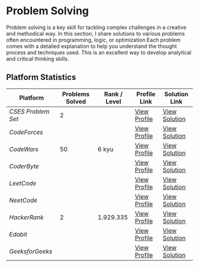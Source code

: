 # Problem Solving

Problem solving is a key skill for tackling complex challenges in a creative and methodical way.  In this section, I share solutions to various problems often encountered in programming, logic, or optimization.Each problem comes with a detailed explanation to help you understand the thought process and techniques used.  This is an excellent way to develop analytical and critical thinking skills.


## Platform Statistics

| Platform           | Problems Solved   | Rank / Level | Profile Link                                                      | Solution Link                     |
|--------------------|-------------------|--------------|-------------------------------------------------------------------|-----------------------------------|
| *CSES Problem Set* |        2          |              | [View Profile](https://cses.fi/user/300386)                       | [View Solution](CSES-Problem-Set) |
| *CodeForces*       |                   |              | [View Profile](https://codeforces.com/profile/sidi_maadh)         | [View Solution](CodeForces)       |
| *CodeWars*         |       50          |    6 kyu     | [View Profile](https://www.codewars.com/users/sidi_maadh)         | [View Solution](CodeWars)         |
| *CoderByte*        |                   |              | [View Profile](https://coderbyte.com/profile/SidiMaadh)           | [View Solution](CoderByte)        |
| *LeetCode*         |                   |              | [View Profile](https://leetcode.com/u/sidi_maadh/)                | [View Solution](LeetCode)         |
| *NeetCode*         |                   |              | [View Profile](https://neetcode.io/)                              | [View Solution](NeetCode)         |
| *HackerRank*       |        2          |  1.929.335   | [View Profile](https://www.hackerrank.com/profile/sidi_maadh)     | [View Solution](HackerRank)       |
| *Edabit*           |                   |              | [View Profile](https://edabit.com/user/6hBNhkzozeJEKrYBb)         | [View Solution](Edabit)           |
| *GeeksforGeeks*    |                   |              | [View Profile](https://www.geeksforgeeks.org/user/sidichrif2rzg/) | [View Solution](GeeksforGeeks)    |

